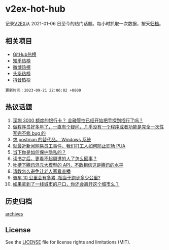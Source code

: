 # v2ex-hot-hub

 记录[V2EX](https://www.v2ex.com/)从 2021-01-06 日至今的热门话题。每小时抓取一次数据，按天[归档](archives)。
 
 ## 相关项目

- [GitHub热榜](https://github.com/snaildev/github-hot-hub)
- [知乎热榜](https://github.com/snaildev/zhihu-hot-hub)
- [微博热榜](https://github.com/snaildev/weibo-hot-hub)
- [头条热榜](https://github.com/snaildev/toutiao-hot-hub)
- [抖音热榜](https://github.com/snaildev/douyin-hot-hub)


 `更新时间：2023-09-21 22:06:02 +0800`

## 热议话题

1. [深圳 3000 额度的银行卡？ 金融管控已经开始把手探到招行了吗？](https://www.v2ex.com/t/975758)
1. [做程序员好多年了，一直有个疑问，几乎没有一个程序或者功能是完全一次性写完不修 bug 的](https://www.v2ex.com/t/975722)
1. [求 postman 的替代品， Windows 系统](https://www.v2ex.com/t/975795)
1. [就最近新闻网易员工事件，我们打工人如何防止职场 PUA](https://www.v2ex.com/t/975776)
1. [当下你是如何保护隐私的？](https://www.v2ex.com/t/975691)
1. [读书之后，更看不起周遭的人了怎么回事？](https://www.v2ex.com/t/975933)
1. [吐槽下腾讯混元大模型的 API，不敢相信这是腾讯的水平](https://www.v2ex.com/t/975832)
1. [请教怎么避免让老人家看直播](https://www.v2ex.com/t/975750)
1. [骑车 10 公里会有多累, 相当于跑步多少公里?](https://www.v2ex.com/t/975869)
1. [如果拿到了一线城市的户口，你还会离开这个城市么？](https://www.v2ex.com/t/975808)

## 历史归档

[archives](archives)

## License

See the [LICENSE](LICENSE) file for license rights and limitations (MIT).
